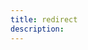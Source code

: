 ```yaml
---
title: redirect
description: 
---
```


<meta http-equiv="refresh" content="0; URL='https://academy.numfocus.org/about-course/?effective-data-solutions-pytorch'" />
